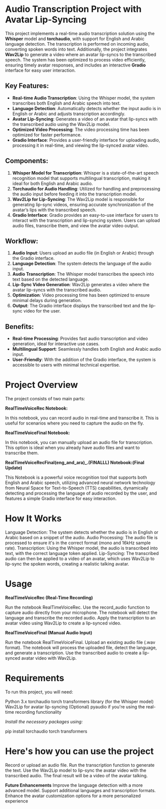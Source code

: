 # Audio Transcription Project with Avatar Lip-Syncing

This project implements a real-time audio transcription solution using the **Whisper** model and **torchaudio**, with support for English and Arabic language detection. The transcription is performed on incoming audio, converting spoken words into text. Additionally, the project integrates **Wav2Lip** to generate a video where an avatar lip-syncs to the transcribed speech. The system has been optimized to process video efficiently, ensuring timely avatar responses, and includes an interactive **Gradio** interface for easy user interaction.

## Key Features:
- **Real-time Audio Transcription**: Using the Whisper model, the system transcribes both English and Arabic speech into text.
- **Language Detection**: Automatically detects whether the input audio is in English or Arabic and adjusts transcription accordingly.
- **Avatar Lip-Syncing**: Generates a video of an avatar that lip-syncs with the transcribed audio using the Wav2Lip model.
- **Optimized Video Processing**: The video processing time has been optimized for faster performance.
- **Gradio Interface**: Provides a user-friendly interface for uploading audio, processing it in real-time, and viewing the lip-synced avatar video.

## Components:
1. **Whisper Model for Transcription**: Whisper is a state-of-the-art speech recognition model that supports multilingual transcription, making it ideal for both English and Arabic audio.
2. **Torchaudio for Audio Handling**: Utilized for handling and preprocessing the audio input before feeding it into the transcription model.
3. **Wav2Lip for Lip-Syncing**: The Wav2Lip model is responsible for generating lip-sync videos, ensuring accurate synchronization of the avatar’s lips with the transcribed speech.
4. **Gradio Interface**: Gradio provides an easy-to-use interface for users to interact with the transcription and lip-syncing system. Users can upload audio files, transcribe them, and view the avatar video output.

## Workflow:
1. **Audio Input**: Users upload an audio file (in English or Arabic) through the Gradio interface.
2. **Language Detection**: The system detects the language of the audio input.
3. **Audio Transcription**: The Whisper model transcribes the speech into text based on the detected language.
4. **Lip-Sync Video Generation**: Wav2Lip generates a video where the avatar lip-syncs with the transcribed audio.
5. **Optimization**: Video processing time has been optimized to ensure minimal delays during generation.
6. **Output**: The Gradio interface displays the transcribed text and the lip-sync video for the user.

## Benefits:
- **Real-time Processing**: Provides fast audio transcription and video generation, ideal for interactive use cases.
- **Multilingual Support**: Seamlessly handles both English and Arabic audio input.
- **User-Friendly**: With the addition of the Gradio interface, the system is accessible to users with minimal technical expertise.

# Project Overview

The project consists of two main parts:

**RealTimeVoiceRec Notebook:**

In this notebook, you can record audio in real-time and transcribe it.
This is useful for scenarios where you need to capture the audio on the fly.


**RealTimeVoiceFinal Notebook:**

In this notebook, you can manually upload an audio file for transcription.
This option is ideal when you already have audio files and want to transcribe them.

**RealTimeVoiceRecFinal(eng_and_ara)_.(FINALLL) Notebook:(Final Update)**

This Notebook is a powerful voice recognition tool that supports both English and Arabic speech, utilizing advanced neural network technology from Neural Space for Text-to-Speech (TTS) capabilities, dynamically detecting and processing the language of audio recorded by the user, and features a simple Gradio interface for easy interaction.


# How It Works


Language Detection: The system detects whether the audio is in English or Arabic based on a snippet of the audio.
Audio Processing: The audio file is processed to ensure it's in the correct format (mono and 16kHz sample rate).
Transcription: Using the Whisper model, the audio is transcribed into text, with the correct language token applied.
Lip-Syncing: The transcribed audio can then be applied to a video of an avatar, which uses Wav2Lip to lip-sync the spoken words, creating a realistic talking avatar.


# Usage

**RealTimeVoiceRec (Real-Time Recording)**


Run the notebook RealTimeVoiceRec.
Use the record_audio function to capture audio directly from your microphone.
The notebook will detect the language and transcribe the recorded audio.
Apply the transcription to an avatar video using Wav2Lip to create a lip-synced video.


**RealTimeVoiceFinal (Manual Audio Input)**

Run the notebook RealTimeVoiceFinal.
Upload an existing audio file (.wav format).
The notebook will process the uploaded file, detect the language, and generate a transcription.
Use the transcribed audio to create a lip-synced avatar video with Wav2Lip.


# Requirements
To run this project, you will need:

Python 3.x
torchaudio
torch
transformers library (for the Whisper model)
Wav2Lip for avatar lip-syncing
(Optional) pyaudio if you're using the real-time recording functionality


*Install the necessary packages using:*

pip install torchaudio torch transformers



# Here's how you can use the project

Record or upload an audio file.
Run the transcription function to generate the text.
Use the Wav2Lip model to lip-sync the avatar video with the transcribed audio.
The final result will be a video of the avatar talking.


**Future Enhancements**
Improve the language detection with a more advanced model.
Support additional languages and transcription formats.
Enhance the avatar customization options for a more personalized experience



